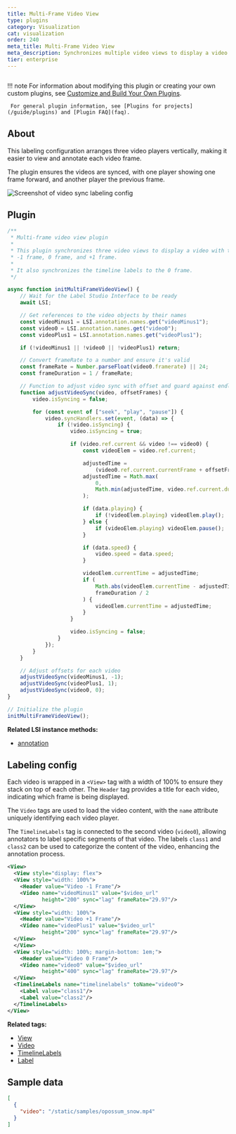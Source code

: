 ```yaml
---
title: Multi-Frame Video View
type: plugins
category: Visualization
cat: visualization
order: 240
meta_title: Multi-Frame Video View
meta_description: Synchronizes multiple video views to display a video with different frame offsets
tier: enterprise
---
```


<img src="/images/plugins/frame-offset-thumb.png" alt="" class="gif-border" style="max-width: 552px !important;" />

!!! note
     For information about modifying this plugin or creating your own custom plugins, see [Customize and Build Your Own Plugins](custom).

     For general plugin information, see [Plugins for projects](/guide/plugins) and [Plugin FAQ](faq).

## About

This labeling configuration arranges three video players vertically, making it easier to view and annotate each video frame. 

The plugin ensures the videos are synced, with one player showing one frame forward, and another player the previous frame. 

![Screenshot of video sync labeling config](/images/plugins/video_sync.png)

## Plugin

```javascript
/**
 * Multi-frame video view plugin
 *
 * This plugin synchronizes three video views to display a video with three frames:
 * -1 frame, 0 frame, and +1 frame.
 *
 * It also synchronizes the timeline labels to the 0 frame.
 */

async function initMultiFrameVideoView() {
	// Wait for the Label Studio Interface to be ready
	await LSI;

	// Get references to the video objects by their names
	const videoMinus1 = LSI.annotation.names.get("videoMinus1");
	const video0 = LSI.annotation.names.get("video0");
	const videoPlus1 = LSI.annotation.names.get("videoPlus1");

	if (!videoMinus1 || !video0 || !videoPlus1) return;

	// Convert frameRate to a number and ensure it's valid
	const frameRate = Number.parseFloat(video0.framerate) || 24;
	const frameDuration = 1 / frameRate;

	// Function to adjust video sync with offset and guard against endless loops
	function adjustVideoSync(video, offsetFrames) {
		video.isSyncing = false;

		for (const event of ["seek", "play", "pause"]) {
			video.syncHandlers.set(event, (data) => {
				if (!video.isSyncing) {
					video.isSyncing = true;

					if (video.ref.current && video !== video0) {
						const videoElem = video.ref.current;

						adjustedTime =
							(video0.ref.current.currentFrame + offsetFrames) * frameDuration;
						adjustedTime = Math.max(
							0,
							Math.min(adjustedTime, video.ref.current.duration),
						);

						if (data.playing) {
							if (!videoElem.playing) videoElem.play();
						} else {
							if (videoElem.playing) videoElem.pause();
						}

						if (data.speed) {
							video.speed = data.speed;
						}

						videoElem.currentTime = adjustedTime;
						if (
							Math.abs(videoElem.currentTime - adjustedTime) >
							frameDuration / 2
						) {
							videoElem.currentTime = adjustedTime;
						}
					}

					video.isSyncing = false;
				}
			});
		}
	}

	// Adjust offsets for each video
	adjustVideoSync(videoMinus1, -1);
	adjustVideoSync(videoPlus1, 1);
	adjustVideoSync(video0, 0);
}

// Initialize the plugin
initMultiFrameVideoView();
```

**Related LSI instance methods:**

* [annotation](custom#LSI-annotation)

## Labeling config

Each video is wrapped in a `<View>` tag with a width of 100% to ensure they stack on top of each other. The `Header` tag provides a title for 
each video, indicating which frame is being displayed. 

The `Video` tags are used to load the video content, with the `name` attribute uniquely identifying each video player. 

The `TimelineLabels` tag is connected to the second video (`video0`), allowing annotators to label specific segments of that video. The labels `class1` and `class2` can be used to categorize the content of the video, enhancing the  annotation process. 

```xml
<View>
  <View style="display: flex">
  <View style="width: 100%">
    <Header value="Video -1 Frame"/>
    <Video name="videoMinus1" value="$video_url" 
           height="200" sync="lag" frameRate="29.97"/>
  </View>
  <View style="width: 100%">
    <Header value="Video +1 Frame"/>
    <Video name="videoPlus1" value="$video_url" 
           height="200" sync="lag" frameRate="29.97"/>
  </View>
  </View>
  <View style="width: 100%; margin-bottom: 1em;">
    <Header value="Video 0 Frame"/>
    <Video name="video0" value="$video_url"
           height="400" sync="lag" frameRate="29.97"/>
  </View>
  <TimelineLabels name="timelinelabels" toName="video0">
    <Label value="class1"/>
    <Label value="class2"/>
  </TimelineLabels>
</View>
```

**Related tags:**

* [View](/tags/view.html)
* [Video](/tags/video.html)
* [TimelineLabels](/tags/timelinelabels.html)
* [Label](/tags/label.html)

## Sample data

```json
[
  {
    "video": "/static/samples/opossum_snow.mp4"
  }
]
```